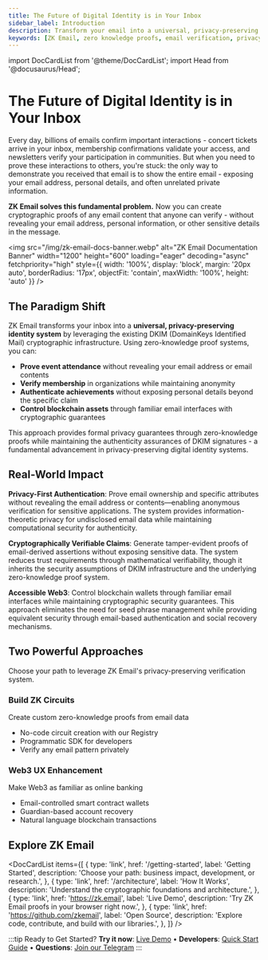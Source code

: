 ```yaml
---
title: The Future of Digital Identity is in Your Inbox
sidebar_label: Introduction
description: Transform your email into a universal, privacy-preserving identity system. Prove any email interaction without revealing sensitive data using zero-knowledge proofs.
keywords: [ZK Email, zero knowledge proofs, email verification, privacy-preserving identity, DKIM signatures, blockchain integration, anonymous verification, selective disclosure, digital identity]
---
```


import DocCardList from '@theme/DocCardList';
import Head from '@docusaurus/Head';

# The Future of Digital Identity is in Your Inbox

<Head>
  <link 
    rel="preload" 
    as="image" 
    href="/img/zk-email-docs-banner.webp"
    fetchpriority="high"
  />
  <meta name="google-site-verification" content="p1d2CJxBesOeXENEYrDsrLDTPfWOBVTmwXnsfdB7b1Q" />
</Head>

<div style={{fontSize: '1.2em', marginBottom: '2em'}}>
Every day, billions of emails confirm important interactions - concert tickets arrive in your inbox, membership confirmations validate your access, and newsletters verify your participation in communities. But when you need to prove these interactions to others, you're stuck: the only way to demonstrate you received that email is to show the entire email - exposing your email address, personal details, and often unrelated private information.

**ZK Email solves this fundamental problem.** Now you can create cryptographic proofs of any email content that anyone can verify - without revealing your email address, personal information, or other sensitive details in the message.
</div>

<img 
  src="/img/zk-email-docs-banner.webp" 
  alt="ZK Email Documentation Banner" 
  width="1200"
  height="600"
  loading="eager"
  decoding="async"
  fetchpriority="high"
  style={{
    width: '100%',
    display: 'block',
    margin: '20px auto',
    borderRadius: '17px',
    objectFit: 'contain',
    maxWidth: '100%',
    height: 'auto'
  }}
/>

## The Paradigm Shift

ZK Email transforms your inbox into a **universal, privacy-preserving identity system** by leveraging the existing DKIM (DomainKeys Identified Mail) cryptographic infrastructure. Using zero-knowledge proof systems, you can:

- **Prove event attendance** without revealing your email address or email contents
- **Verify membership** in organizations while maintaining anonymity  
- **Authenticate achievements** without exposing personal details beyond the specific claim
- **Control blockchain assets** through familiar email interfaces with cryptographic guarantees

This approach provides formal privacy guarantees through zero-knowledge proofs while maintaining the authenticity assurances of DKIM signatures - a fundamental advancement in privacy-preserving digital identity systems.

## Real-World Impact

**Privacy-First Authentication**: Prove email ownership and specific attributes without revealing the email address or contents—enabling anonymous verification for sensitive applications. The system provides information-theoretic privacy for undisclosed email data while maintaining computational security for authenticity.

**Cryptographically Verifiable Claims**: Generate tamper-evident proofs of email-derived assertions without exposing sensitive data. The system reduces trust requirements through mathematical verifiability, though it inherits the security assumptions of DKIM infrastructure and the underlying zero-knowledge proof system.

**Accessible Web3**: Control blockchain wallets through familiar email interfaces while maintaining cryptographic security guarantees. This approach eliminates the need for seed phrase management while providing equivalent security through email-based authentication and social recovery mechanisms.

## Two Powerful Approaches

Choose your path to leverage ZK Email's privacy-preserving verification system.

<div className="simple-approaches">
  <div className="simple-approach">
    <h3>Build ZK Circuits</h3>
    <p>Create custom zero-knowledge proofs from email data</p>
    <ul>
      <li>No-code circuit creation with our Registry</li>
      <li>Programmatic SDK for developers</li>
      <li>Verify any email pattern privately</li>
    </ul>
  </div>

  <div className="simple-approach">
    <h3>Web3 UX Enhancement</h3>
    <p>Make Web3 as familiar as online banking</p>
    <ul>
      <li>Email-controlled smart contract wallets</li>
      <li>Guardian-based account recovery</li>
      <li>Natural language blockchain transactions</li>
    </ul>
  </div>
</div>

## Explore ZK Email

<DocCardList 
  items={[
    {
      type: 'link',
      href: '/getting-started',
      label: 'Getting Started',
      description: 'Choose your path: business impact, development, or research.',
    },
    {
      type: 'link',
      href: '/architecture',
      label: 'How It Works',
      description: 'Understand the cryptographic foundations and architecture.',
    },
    {
      type: 'link',
      href: 'https://zk.email',
      label: 'Live Demo',
      description: 'Try ZK Email proofs in your browser right now.',
    },
    {
      type: 'link',
      href: 'https://github.com/zkemail',
      label: 'Open Source',
      description: 'Explore code, contribute, and build with our libraries.',
    },
  ]}
/>

:::tip Ready to Get Started?
**Try it now**: [Live Demo](https://zk.email) • **Developers**: [Quick Start Guide](/getting-started) • **Questions**: [Join our Telegram](https://t.me/zkemail)
:::
